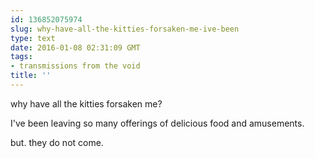```yaml
---
id: 136852075974
slug: why-have-all-the-kitties-forsaken-me-ive-been
type: text
date: 2016-01-08 02:31:09 GMT
tags:
- transmissions from the void
title: ''
---
```

why have all the kitties forsaken me? 

I've been leaving so many offerings of delicious food and amusements. 

but. they do not come.
